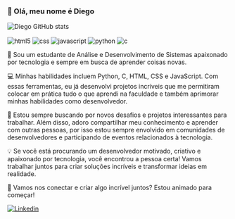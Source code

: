 ### 👋 Olá, meu nome é Diego 
![Diego GitHub stats](https://github-readme-stats.vercel.app/api?username=diegodevc&show_icons=true&theme=tokyonight)
<div style="display: inline_block">
    <img align="center" alt="html5" src="https://img.shields.io/badge/HTML5-E34F26?style=for-the-badge&logo=html5&logoColor=white" />
    <img align="center" alt="css" src="https://img.shields.io/badge/CSS3-1572B6?style=for-the-badge&logo=css3&logoColor=white" />
    <img align="center" alt="javascript" src="https://img.shields.io/badge/JavaScript-323330?style=for-the-badge&logo=javascript&logoColor=F7DF1E" />
    <img align="center" alt="python" src="https://img.shields.io/badge/Python-14354C?style=for-the-badge&logo=python&logoColor=white" />
    <img align="center" alt="c" src="https://img.shields.io/badge/C-00599C?style=for-the-badge&logo=c&logoColor=white" />
</div>


📓 Sou um estudante de Análise e Desenvolvimento de Sistemas apaixonado por tecnologia e sempre em busca de aprender coisas novas.

💻 Minhas habilidades incluem Python, C, HTML, CSS e JavaScript. Com essas ferramentas, eu já desenvolvi projetos incríveis que me permitiram colocar em prática tudo o que aprendi na faculdade e também aprimorar minhas habilidades como desenvolvedor.

🚀 Estou sempre buscando por novos desafios e projetos interessantes para trabalhar. Além disso, adoro compartilhar meu conhecimento e aprender com outras pessoas, por isso estou sempre envolvido em comunidades de desenvolvedores e participando de eventos relacionados à tecnologia.

💡 Se você está procurando um desenvolvedor motivado, criativo e apaixonado por tecnologia, você encontrou a pessoa certa! Vamos trabalhar juntos para criar soluções incríveis e transformar ideias em realidade.

🤝 Vamos nos conectar e criar algo incrível juntos? Estou animado para começar!

[![Linkedin](https://img.shields.io/badge/LinkedIn-0077B5?style=for-the-badge&logo=linkedin&logoColor=white)](https://www.linkedin.com/in/diego-balardi-a2680721b)


